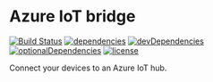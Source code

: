 # Azure IoT bridge

[![Build Status](https://travis-ci.org/tim-hellhake/azure-iot-bridge.svg?branch=master)](https://travis-ci.org/tim-hellhake/azure-iot-bridge)
[![dependencies](https://david-dm.org/tim-hellhake/azure-iot-bridge.svg)](https://david-dm.org/tim-hellhake/azure-iot-bridge)
[![devDependencies](https://david-dm.org/tim-hellhake/azure-iot-bridge/dev-status.svg)](https://david-dm.org/tim-hellhake/azure-iot-bridge?type=dev)
[![optionalDependencies](https://david-dm.org/tim-hellhake/azure-iot-bridge/optional-status.svg)](https://david-dm.org/tim-hellhake/azure-iot-bridge?type=optional)
[![license](https://img.shields.io/badge/license-MPL--2.0-blue.svg)](LICENSE)

Connect your devices to an Azure IoT hub.

